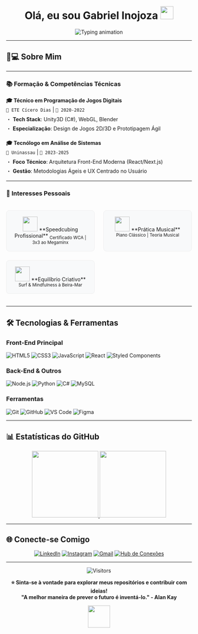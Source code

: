
# <div align="center"> Olá, eu sou Gabriel Inojoza <img src="https://media.giphy.com/media/hvRJCLFzcasrR4ia7z/giphy.gif" width="35"></div>

<div align="center">
  <!-- Animação de texto digitado (Typing SVG) -->
  <img 
       src="https://readme-typing-svg.herokuapp.com?font=Fira+Code&size=26&duration=2800&pause=1000&color=b0bac0&center=true&vCenter=true&width=500&height=60&lines=🚀+Desenvolvedor+Front+End;💡+Entusiasta+de+Tecnologia;🌱+Sempre+aprendendo+coisas+novas!;🌟+Bem-vindo(a)+ao+meu+GitHub!" 
       alt="Typing animation"
  />
</div>

---

## 🧑💻 **Sobre Mim**

---

### 📚 **Formação & Competências Técnicas**

<div align="left" style="line-height: 1.8;">

**🎓 Técnico em Programação de Jogos Digitais**  
`📍 ETE Cícero Dias` | `📅 2020-2022`  
・ **Tech Stack**: Unity3D (C#), WebGL, Blender  
・ **Especialização**: Design de Jogos 2D/3D e Prototipagem Ágil

**🎓 Tecnólogo em Análise de Sistemas**  
`📍 Uninassau` | `📅 2023-2025`  
・ **Foco Técnico**: Arquitetura Front-End Moderna (React/Next.js)  
・ **Gestão**: Metodologias Ágeis e UX Centrado no Usuário

</div>

---

### 🌟 **Interesses Pessoais**

<div align="center" style="display: grid; grid-template-columns: repeat(auto-fit, minmax(200px, 1fr)); gap: 1.5rem; padding: 1.2rem 0;">

<div style="padding: 1rem; border-radius: 8px; background: #f8f9fa; border: 1px solid #eee;">
  <img src="https://img.icons8.com/3d-fluency/48/rubiks-cube.png" width="40">  
  **Speedcubing Profissional**  
  <sub>Certificado WCA | 3x3 ao Megaminx</sub>
</div>

<div style="padding: 1rem; border-radius: 8px; background: #f8f9fa; border: 1px solid #eee;">
  <img src="https://img.icons8.com/ios/50/music-transcript.png" width="40">  
  **Prática Musical**  
  <sub>Piano Clássico | Teoria Musical</sub>
</div>

<div style="padding: 1rem; border-radius: 8px; background: #f8f9fa; border: 1px solid #eee;">
  <img src="https://img.icons8.com/ios/50/beach.png" width="40">  
  **Equilíbrio Criativo**  
  <sub>Surf & Mindfulness à Beira-Mar</sub>
</div>

</div>

---

## 🛠 **Tecnologias & Ferramentas**

### **Front-End Principal**
![HTML5](https://img.shields.io/badge/-HTML5-E34F26?style=for-the-badge&logo=html5&logoColor=white)
![CSS3](https://img.shields.io/badge/-CSS3-1572B6?style=for-the-badge&logo=css3&logoColor=white)
![JavaScript](https://img.shields.io/badge/-JavaScript%20(ES6%2B)-F7DF1E?style=for-the-badge&logo=javascript&logoColor=black)
![React](https://img.shields.io/badge/-React-61DAFB?style=for-the-badge&logo=react&logoColor=black)
![Styled Components](https://img.shields.io/badge/-Styled_Components-DB7093?style=for-the-badge&logo=styled-components&logoColor=white)

### **Back-End & Outros**
![Node.js](https://img.shields.io/badge/-Node.js-339933?style=for-the-badge&logo=node.js&logoColor=white)
![Python](https://img.shields.io/badge/-Python-3776AB?style=for-the-badge&logo=python&logoColor=white)
![C#](https://img.shields.io/badge/C%23-6f42c1?style=for-the-badge&logo=c-sharp&logoColor=white)
![MySQL](https://img.shields.io/badge/-MySQL-4479A1?style=for-the-badge&logo=mysql&logoColor=white)

### **Ferramentas**
![Git](https://img.shields.io/badge/-Git-F05032?style=for-the-badge&logo=git&logoColor=white)
![GitHub](https://img.shields.io/badge/-GitHub-181717?style=for-the-badge&logo=github&logoColor=white)
![VS Code](https://img.shields.io/badge/-VS_Code-007ACC?style=for-the-badge&logo=visual-studio-code&logoColor=white)
![Figma](https://img.shields.io/badge/-Figma-F24E1E?style=for-the-badge&logo=figma&logoColor=white)

---

## 📊 **Estatísticas do GitHub**

<div align="center">
  <a href="https://github.com/Inojoza28">
    <img height="180em" src="https://github-readme-stats.vercel.app/api?username=Inojoza28&show_icons=true&theme=vision-friendly-dark&include_all_commits=true&count_private=true&border_radius=15"/>
    <img height="180em" src="https://github-readme-stats.vercel.app/api/top-langs/?username=Inojoza28&layout=compact&theme=vision-friendly-dark&border_radius=15"/>
  </a>
</div>

---

## 🌐 **Conecte-se Comigo**

<div align="center">
  
[![LinkedIn](https://img.shields.io/badge/-LinkedIn-0077B5?style=for-the-badge&logo=linkedin&logoColor=white)](https://www.linkedin.com/in/gabrielinojoza/)
[![Instagram](https://img.shields.io/badge/-Instagram-E4405F?style=for-the-badge&logo=instagram&logoColor=white)](https://www.instagram.com/dev_inojoza_/)
[![Gmail](https://img.shields.io/badge/-Gmail-EA4335?style=for-the-badge&logo=gmail&logoColor=white)](mailto:carlosginojoza@gmail.com)
[![Hub de Conexões](https://img.shields.io/badge/-Hub_de_Conexões-24292e?style=for-the-badge&logo=github&logoColor=white)](https://inojoza28.github.io/conexoes)
  
</div>

---

<div align="center">
  
![Visitors](https://komarev.com/ghpvc/?username=Inojoza28&color=blueviolet&style=flat)

**⭐ Sinta-se à vontade para explorar meus repositórios e contribuir com ideias!**  
**"A melhor maneira de prever o futuro é inventá-lo." - Alan Kay**

<img src="https://media.giphy.com/media/ZVik7pBtu9dNS/giphy.gif" width="60">

</div>
